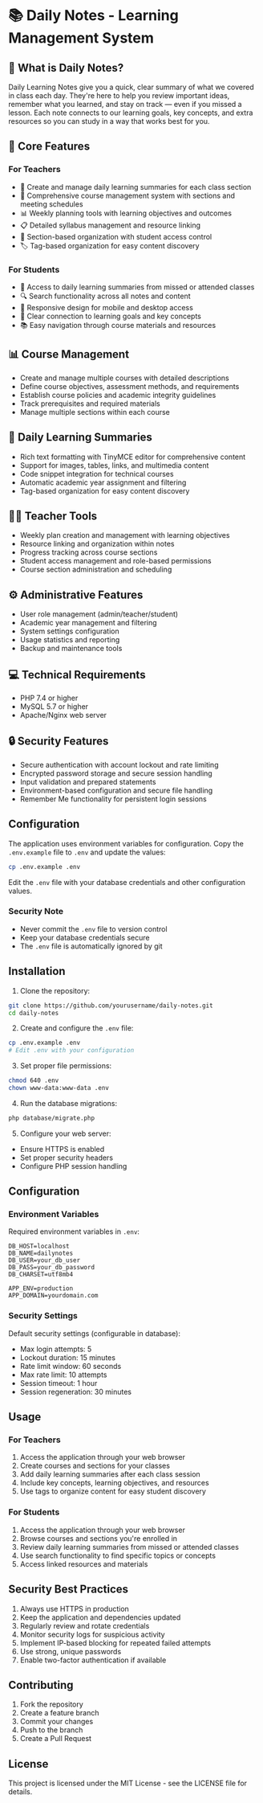 # 📚 Daily Notes - Learning Management System

## 🎯 What is Daily Notes?

Daily Learning Notes give you a quick, clear summary of what we covered in class each day. They're here to help you review important ideas, remember what you learned, and stay on track — even if you missed a lesson. Each note connects to our learning goals, key concepts, and extra resources so you can study in a way that works best for you.

## 🎯 Core Features

### For Teachers
- 📝 Create and manage daily learning summaries for each class section
- 📅 Comprehensive course management system with sections and meeting schedules
- 📊 Weekly planning tools with learning objectives and outcomes
- 📋 Detailed syllabus management and resource linking
- 👥 Section-based organization with student access control
- 🏷️ Tag-based organization for easy content discovery

### For Students
- 📖 Access to daily learning summaries from missed or attended classes
- 🔍 Search functionality across all notes and content
- 📱 Responsive design for mobile and desktop access
- 🎯 Clear connection to learning goals and key concepts
- 📚 Easy navigation through course materials and resources

## 📊 Course Management
- Create and manage multiple courses with detailed descriptions
- Define course objectives, assessment methods, and requirements
- Establish course policies and academic integrity guidelines
- Track prerequisites and required materials
- Manage multiple sections within each course

## 📝 Daily Learning Summaries
- Rich text formatting with TinyMCE editor for comprehensive content
- Support for images, tables, links, and multimedia content
- Code snippet integration for technical courses
- Automatic academic year assignment and filtering
- Tag-based organization for easy content discovery

## 👨‍🏫 Teacher Tools
- Weekly plan creation and management with learning objectives
- Resource linking and organization within notes
- Progress tracking across course sections
- Student access management and role-based permissions
- Course section administration and scheduling

## ⚙️ Administrative Features
- User role management (admin/teacher/student)
- Academic year management and filtering
- System settings configuration
- Usage statistics and reporting
- Backup and maintenance tools

## 💻 Technical Requirements
- PHP 7.4 or higher
- MySQL 5.7 or higher
- Apache/Nginx web server

## 🔒 Security Features
- Secure authentication with account lockout and rate limiting
- Encrypted password storage and secure session handling
- Input validation and prepared statements
- Environment-based configuration and secure file handling
- Remember Me functionality for persistent login sessions

## Configuration

The application uses environment variables for configuration.
Copy the `.env.example` file to `.env` and update the values:

```bash
cp .env.example .env
```

Edit the `.env` file with your database credentials and other configuration values.

### Security Note
- Never commit the `.env` file to version control
- Keep your database credentials secure
- The `.env` file is automatically ignored by git

## Installation

1. Clone the repository:
```bash
git clone https://github.com/yourusername/daily-notes.git
cd daily-notes
```

2. Create and configure the `.env` file:
```bash
cp .env.example .env
# Edit .env with your configuration
```

3. Set proper file permissions:
```bash
chmod 640 .env
chown www-data:www-data .env
```

4. Run the database migrations:
```bash
php database/migrate.php
```

5. Configure your web server:
- Ensure HTTPS is enabled
- Set proper security headers
- Configure PHP session handling

## Configuration

### Environment Variables
Required environment variables in `.env`:
```
DB_HOST=localhost
DB_NAME=dailynotes
DB_USER=your_db_user
DB_PASS=your_db_password
DB_CHARSET=utf8mb4

APP_ENV=production
APP_DOMAIN=yourdomain.com
```

### Security Settings
Default security settings (configurable in database):
- Max login attempts: 5
- Lockout duration: 15 minutes
- Rate limit window: 60 seconds
- Max rate limit: 10 attempts
- Session timeout: 1 hour
- Session regeneration: 30 minutes

## Usage

### For Teachers
1. Access the application through your web browser
2. Create courses and sections for your classes
3. Add daily learning summaries after each class session
4. Include key concepts, learning objectives, and resources
5. Use tags to organize content for easy student discovery

### For Students
1. Access the application through your web browser
2. Browse courses and sections you're enrolled in
3. Review daily learning summaries from missed or attended classes
4. Use search functionality to find specific topics or concepts
5. Access linked resources and materials

## Security Best Practices

1. Always use HTTPS in production
2. Keep the application and dependencies updated
3. Regularly review and rotate credentials
4. Monitor security logs for suspicious activity
5. Implement IP-based blocking for repeated failed attempts
6. Use strong, unique passwords
7. Enable two-factor authentication if available

## Contributing

1. Fork the repository
2. Create a feature branch
3. Commit your changes
4. Push to the branch
5. Create a Pull Request

## License

This project is licensed under the MIT License - see the LICENSE file for details.

